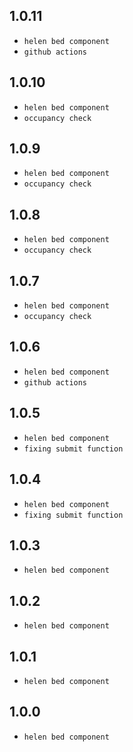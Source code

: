 ## 1.0.11

- `helen bed component`
- `github actions`


## 1.0.10

- `helen bed component`
- `occupancy check`

## 1.0.9

- `helen bed component`
- `occupancy check`

## 1.0.8

- `helen bed component`
- `occupancy check`

## 1.0.7

- `helen bed component`
- `occupancy check`

## 1.0.6

- `helen bed component`
- `github actions`

## 1.0.5

- `helen bed component`
- `fixing submit function`

## 1.0.4

- `helen bed component`
- `fixing submit function`

## 1.0.3

- `helen bed component`

## 1.0.2

- `helen bed component`

## 1.0.1

- `helen bed component`

## 1.0.0

- `helen bed component`

